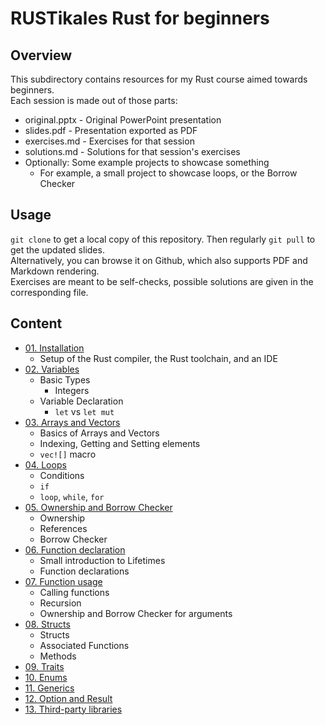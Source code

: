 # RUSTikales Rust for beginners
## Overview
This subdirectory contains resources for my Rust course aimed towards beginners.  
Each session is made out of those parts:
- original.pptx - Original PowerPoint presentation
- slides.pdf - Presentation exported as PDF
- exercises.md - Exercises for that session
- solutions.md - Solutions for that session's exercises
- Optionally: Some example projects to showcase something
  - For example, a small project to showcase loops, or the Borrow Checker
## Usage
`git clone` to get a local copy of this repository. Then regularly `git pull` to get the updated slides.  
Alternatively, you can browse it on Github, which also supports PDF and Markdown rendering.  
Exercises are meant to be self-checks, possible solutions are given in the corresponding file.
## Content
- [01. Installation](./01%20-%20Installation/)
  - Setup of the Rust compiler, the Rust toolchain, and an IDE
- [02. Variables](./02%20-%20Variables/)
  - Basic Types
    - Integers
  - Variable Declaration
    - `let` vs `let mut`
- [03. Arrays and Vectors](./03%20-%20Arrays%20and%20Vectors/)
  - Basics of Arrays and Vectors
  - Indexing, Getting and Setting elements
  - `vec![]` macro
- [04. Loops](./04%20-%20loop,%20while,%20for/)
  - Conditions
  - `if`
  - `loop`, `while`, `for`
- [05. Ownership and Borrow Checker](./05%20-%20Ownership%20and%20Borrow%20Checker/)
  - Ownership
  - References
  - Borrow Checker
- [06. Function declaration](./06%20-%20Function%20declaration/)
  - Small introduction to Lifetimes
  - Function declarations
- [07. Function usage](./07%20-%20Function%20usage/)
  - Calling functions
  - Recursion
  - Ownership and Borrow Checker for arguments
- [08. Structs](./08%20-%20Structs/)
  - Structs
  - Associated Functions
  - Methods
- [09. Traits](./09%20-%20Traits/)
- [10. Enums](./10%20-%20Enums/)
- [11. Generics](./11%20-%20Generics/)
- [12. Option and Result](./12%20-%20Option%20and%20Result/)
- [13. Third-party libraries](./13%20-%20Third-party%20libraries/)
